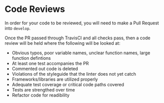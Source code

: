 Code Reviews
============

In order for your code to be reviewed, you will need to make a Pull Request into `develop`.

Once the PR passed through TravisCI and all checks pass, then a code review will be held where the following will be looked at:

* Obvious typos, poor variable names, unclear function names, large function defintions
* At least one test accompanies the PR
* Commented out code is deleted
* Violations of the styleguide that the linter does not yet catch
* Frameworks/libraries are utilized properly
* Adequate test coverage or critical code paths covered
* Tests are strengthed over time
* Refactor code for readibility